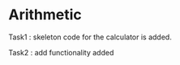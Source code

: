 
# Arithmetic

Task1 :	skeleton code for the calculator is added.
		
Task2 : add functionality added
